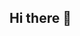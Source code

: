 ## Hi there 👋

<!--
- 🔭 I’m a Computer Science teacher at New Heights Christian Academy
- 🌱 I’m currently learning to increase the Computer Science literacy of my students 
- 👯 I’m looking to collaborate on teaching Computer Science to middle/high school students
- ⚡ Fun fact: My favorite moment is when a student who previously had no interest in Computer Science discovers a hidden talent or interest.
-->

